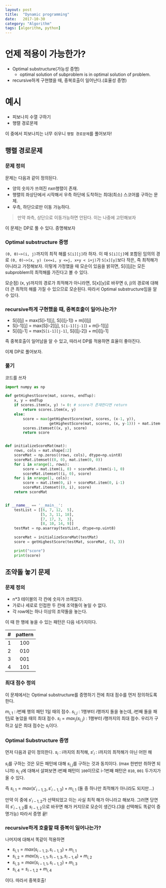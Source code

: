 ```yaml
---
layout: post
title:  "Dynamic programming"
date:   2017-10-30 
category: "Algorithm"
tags: [algorithm, python]
---
```


# 언제 적용이 가능한가?

* Optimal substructure(가능성 증명)
  * optimal solution of subproblem is in optimal solution of problem.
* recursive하게 구현했을 때, 중복호출이 일어난다.(효율성 증명)

# 예시

* 피보나치 수열 구하기
* 행렬 경로문제

이 중에서 피보나치는 너무 쉬우니 `행렬 경로문제`를 풀어보자!

## 행렬 경로문제

### 문제 정의

문제는 다음과 같이 정의된다.

* 양의 숫자가 쓰여진 nxn행렬이 존재.
* 행렬의 좌상단에서 시작해서 우측 하단에 도착하는 최대(최소) 스코어를 구하는 문제.
* 우측, 하단으로만 이동 가능하다.

> 만약 좌측, 상단으로 이동가능하면 안된다. 이는 나중에 고민해보자

이 문제는 DP로 풀 수 있다. 증명해보자

### Optimal substructure 증명

`(0, 0)~>(i, j)`까지의 최적 해를 `S[i][j]`라 하자.
이 때 `S[i][j]`에 포함된 임의의 경로 `(0, 0)~>(x, y) (x<=i, y <=j, x+y < i+j)`가 `S[x][y]`보다 작은, 즉 최적해가 아니라고 가정해보자.
이렇게 가정했을 때 모순이 있음을 밝히면, S[i][j]는 모든 subproblem의 최적해를 가진다고 볼 수 있다.

모순점) (x, y)까지의 경로가 최적해가 아니라면, S[x][y]로 바꾸면 (i, j)의 경로에 대해 더 큰 최적의 해를 가질 수 있으므로 모순된다.
따라서 Optimal substructure임을 알 수 있다.

### recursive하게 구현했을 때, 중복호출이 일어나는가?

* S[i][j] = max(S[i-1][j], S[i][j-1]) + m[i][j]
* S[i-1][j] = max(S[i-2][j], `S[i-1][j-1]`) + m[i-1][j]
* S[i][j-1] = max(`S[i-1][j-1]`, S[i][j-2]) + m[i][j-1]

즉 중복호출이 일어남을 알 수 있고, 따라서 DP를 적용하면 효율이 좋아진다.

이제 DP로 풀어보자.

### 풀기
코드를 쓰자

```python
import numpy as np

def getHighestScore(mat, scores, endTup):
    x, y = endTup
    if scores.item(x, y) != 0: # score가 존재한다면 return
        return scores.item(x, y)
    else:
        score = max(getHighestScore(mat, scores, (x-1, y)),
                    getHighestScore(mat, scores, (x, y-1))) + mat.item(x,y)
        scores.itemset((x, y), score)
        return score


def initializeScoreMat(mat):
    rows, cols = mat.shape[:2]
    scoreMat = np.zeros((rows, cols), dtype=np.uint8)
    scoreMat.itemset((0, 0), mat.item(0, 0))
    for i in xrange(1, rows):
        score = mat.item(i, 0) + scoreMat.item(i-1, 0)
        scoreMat.itemset((i, 0), score)
    for i in xrange(1, cols):
        score = mat.item(0, i) + scoreMat.item(0, i-1)
        scoreMat.itemset((0, i), score)
    return scoreMat


if __name__ == '__main__':
    testList = [[6, 7, 12,  5],
                [5, 3, 11, 18],
                [7, 17, 3,  3],
                [8, 10, 14, 9]]
    testMat = np.asarray(testList, dtype=np.uint8)

    scoreMat = initializeScoreMat(testMat)
    score = getHighestScore(testMat, scoreMat, (3, 3))

    print("score")
    print(score)
```

## 조약돌 놓기 문제
### 문제 정의

* n*3 테이블의 각 칸에 숫자가 쓰여있다.
* 가로나 세로로 인접한 두 칸에 조약돌이 놓일 수 없다.
* 각 row에는 하나 이상의 조약돌을 놓는다.

이 때 한 행에 놓을 수 있는 패턴은 다음 네가지이다.

|# |pattern|
|:--:|:--:|
|1|100|
|2|010|
|3|001|
|4|101|

### 최대 점수 정의

이 문제에서는 Optimal substructure를 증명하기 전에 최대 점수를 먼저 정의하도록 한다.

$m_{i,1}$ : $i$번째 행의 패턴 1일 때의 점수.
$s_{i,j}$ : $1$행부터 $i$행까지 돌을 놓는데, $i$번째 돌을 패턴$j$로 놓았을 때의 최대 점수.
$s_i = max_j(s_{i,j})$ : $1$행부터 $i$행까지의 최대 점수.
우리가 구하고 싶은 최대 점수는 $s_i$이다.

### Optimal Substructure 증명

먼저 다음과 같이 정의한다.
$s_i$  : i까지의 최적해, 
$s'_i$ : i까지의 최적해가 아닌 어떤 해

$s_i$를 구하는 것은 모든 패턴에 대해 $s_{i,j}$를 구하는 것과 동치이다. (max 한번만 취하면 되니까)
$s_{i,1}$에 대해서 살펴보면 i번째 패턴이 `100`이므로 i-1번째 패턴은 `010`, `001` 두가지가 올 수 있다. 

즉 $s_{i,1} = max(s'_{i-1,2}, s'_{i-1,3}) + m_{i,1}$ (둘 중 하나만 최적해가 아니라도 되지만...)

만약 이 중에 $s'_{i-1,2}$가 선택되었고 이는 사실 최적 해가 아니라고 해보자.
그러면 당연히 $s'_{i-1,2}$를 $s_{i-1,2}$으로 바꾸면 해가 커지므로 모순이 생긴다.(3을 선택해도 똑같이 증명가능)
따라서 증명 끝!

### recursive하게 호출할 때 중복이 일어나는가?

나머지에 대해서 똑같이 적용하면

* $s_{i,1} = max(s_{i-1,2}, s_{i-1,3}) + m_{i,1}$
* $s_{i,2} = max(s_{i-1,1}, s_{i-1,3}, s_{i-1,4}) + m_{i,2}$
* $s_{i,3} = max(s_{i-1,1}, s_{i-1,2}) + m_{i,3}$
* $s_{i,4} = s_{i-1,2} + m_{i,4}$

이다.
따라서 중복호출!

